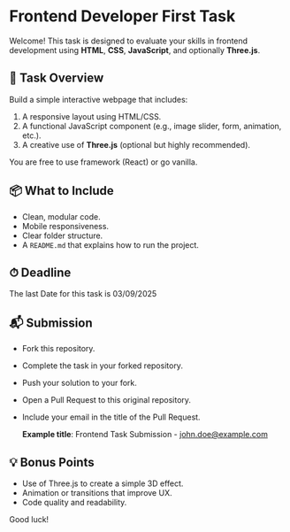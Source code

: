 # Frontend Developer First Task

Welcome! This task is designed to evaluate your skills in frontend development using **HTML**, **CSS**, **JavaScript**, and optionally **Three.js**.

## 🎯 Task Overview

Build a simple interactive webpage that includes:

1. A responsive layout using HTML/CSS.
2. A functional JavaScript component (e.g., image slider, form, animation, etc.).
3. A creative use of **Three.js** (optional but highly recommended).

You are free to use  framework (React) or go vanilla.

## 📦 What to Include

- Clean, modular code.
- Mobile responsiveness.
- Clear folder structure.
- A `README.md` that explains how to run the project.

## ⏱ Deadline

The last Date for this task is 03/09/2025

## 📬 Submission

- Fork this repository.
- Complete the task in your forked repository.
- Push your solution to your fork.
- Open a Pull Request to this original repository.
- Include your email in the title of the Pull Request.

  **Example title**: Frontend Task Submission - john.doe@example.com

## 💡 Bonus Points

- Use of Three.js to create a simple 3D effect.
- Animation or transitions that improve UX.
- Code quality and readability.

Good luck!

